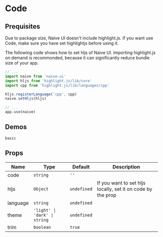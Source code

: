 # Code

## Prequisites

<n-alert title="Note" type="warning" style="margin-bottom: 16px;">
  Due to package size, Naive UI doesn't include highlight.js. If you want use Code, make sure you have set highlightjs before using it.
</n-alert>

The following code shows how to set hljs of Naive UI. Importing highlight.js on demand is recommonded, because it can significantly reduce bundle size of your app.

```js
// ...
import naive from 'naive-ui'
import hljs from 'highlight.js/lib/core'
import cpp from 'highlight.js/lib/languages/cpp'

hljs.registerLanguage('cpp', cpp)
naive.setHljs(hljs)

// ...
app.use(naive)
```

## Demos

```demo
basic
```

## Props
|Name|Type|Default|Description|
|-|-|-|-|
|code|`string`|`''`||
|hljs|`Object`|`undefined`|If you want to set hljs locally, set it on code by the prop|
|language|`string`|`undefined`||
|theme|`'light' \| 'dark' \| string`|`undefined`||
|trim|`boolean`|`true`||
